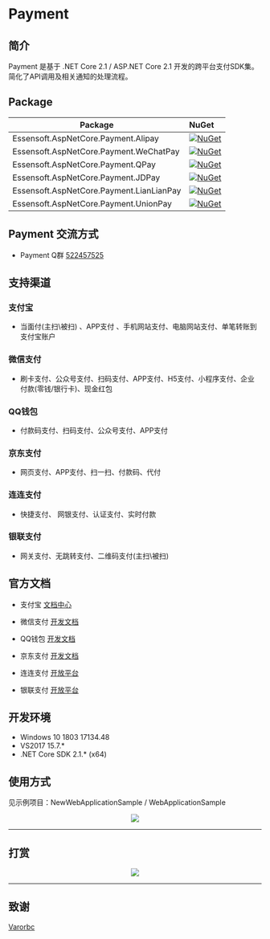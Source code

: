 # Payment

## 简介

Payment 是基于 .NET Core 2.1 / ASP.NET Core 2.1 开发的跨平台支付SDK集。
简化了API调用及相关通知的处理流程。

## Package

Package  | NuGet 
-------- | :------------ 
Essensoft.AspNetCore.Payment.Alipay         | [![NuGet](https://img.shields.io/nuget/v/Essensoft.AspNetCore.Payment.Alipay.svg)](https://www.nuget.org/packages/Essensoft.AspNetCore.Payment.Alipay)
Essensoft.AspNetCore.Payment.WeChatPay      | [![NuGet](https://img.shields.io/nuget/v/Essensoft.AspNetCore.Payment.WeChatPay.svg)](https://www.nuget.org/packages/Essensoft.AspNetCore.Payment.WeChatPay)
Essensoft.AspNetCore.Payment.QPay           | [![NuGet](https://img.shields.io/nuget/v/Essensoft.AspNetCore.Payment.QPay.svg)](https://www.nuget.org/packages/Essensoft.AspNetCore.Payment.QPay)
Essensoft.AspNetCore.Payment.JDPay		    | [![NuGet](https://img.shields.io/nuget/v/Essensoft.AspNetCore.Payment.JDPay.svg)](https://www.nuget.org/packages/Essensoft.AspNetCore.Payment.JDPay)
Essensoft.AspNetCore.Payment.LianLianPay    | [![NuGet](https://img.shields.io/nuget/v/Essensoft.AspNetCore.Payment.LianLianPay.svg)](https://www.nuget.org/packages/Essensoft.AspNetCore.Payment.LianLianPay)
Essensoft.AspNetCore.Payment.UnionPay       | [![NuGet](https://img.shields.io/nuget/v/Essensoft.AspNetCore.Payment.UnionPay.svg)](https://www.nuget.org/packages/Essensoft.AspNetCore.Payment.UnionPay)

## Payment 交流方式
* Payment Q群 [522457525](https://shang.qq.com/wpa/qunwpa?idkey=aac56c8f02f54893267d3ac90787c1794a7687f3c31a923812a36b67c4ee6271)

## 支持渠道

### 支付宝

* 当面付(主扫\被扫) 、APP支付 、手机网站支付、电脑网站支付、单笔转账到支付宝账户

### 微信支付

* 刷卡支付、公众号支付、扫码支付、APP支付、H5支付、小程序支付、企业付款(零钱/银行卡)、现金红包

### QQ钱包

* 付款码支付、扫码支付、公众号支付、APP支付

### 京东支付
* 网页支付、APP支付、扫一扫、付款码、代付

### 连连支付
* 快捷支付、 网银支付、认证支付、实时付款

### 银联支付
* 网关支付、无跳转支付、二维码支付(主扫\被扫)

## 官方文档

* 支付宝 [文档中心](https://openhome.alipay.com/developmentDocument.htm)

* 微信支付 [开发文档](https://pay.weixin.qq.com/wiki/doc/api/index.html)

* QQ钱包 [开发文档](https://qpay.qq.com/qpaywiki.shtml)

* 京东支付 [开发文档](http://payapi.jd.com)

* 连连支付 [开放平台](http://open.lianlianpay.com)

* 银联支付 [开放平台](https://open.unionpay.com/ajweb/product)

## 开发环境
* Windows 10 1803 17134.48
* VS2017 15.7.*
* .NET Core SDK 2.1.* (x64)

## 使用方式
见示例项目：NewWebApplicationSample / WebApplicationSample</p>

<p align="center">
    <img src="http://p687qfgw0.bkt.clouddn.com/NewWebApplicationSample.png">
</p>

----

## 打赏

<p align="center">
    <img src="http://p687qfgw0.bkt.clouddn.com/payment.png">
</p>

---

## 致谢

[Varorbc](https://github.com/Varorbc)